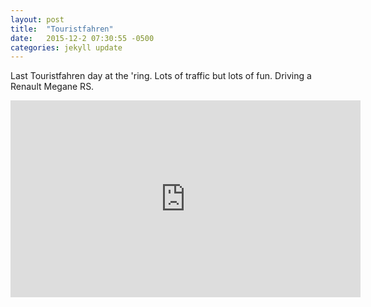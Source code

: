 ```yaml
---
layout: post
title:  "Touristfahren"
date:   2015-12-2 07:30:55 -0500
categories: jekyll update
---
```

Last Touristfahren day at the 'ring. Lots of traffic but lots of fun. Driving a Renault Megane RS.

<iframe width="560" height="315" src="https://www.youtube.com/embed/l7O7D9Bk_-s" frameborder="0" allow="accelerometer; autoplay; encrypted-media; gyroscope; picture-in-picture" allowfullscreen></iframe>



